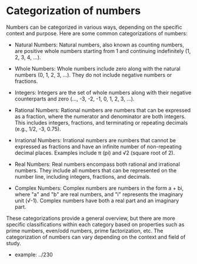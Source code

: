 # Categorization of numbers

Numbers can be categorized in various ways, depending on the specific context and purpose. Here are some common categorizations of numbers:

- Natural Numbers: Natural numbers, also known as counting numbers, are positive whole numbers starting from 1 and continuing indefinitely (1, 2, 3, 4, ...).

- Whole Numbers: Whole numbers include zero along with the natural numbers (0, 1, 2, 3, ...). They do not include negative numbers or fractions.

- Integers: Integers are the set of whole numbers along with their negative counterparts and zero (..., -3, -2, -1, 0, 1, 2, 3, ...).

- Rational Numbers: Rational numbers are numbers that can be expressed as a fraction, where the numerator and denominator are both integers. This includes integers, fractions, and terminating or repeating decimals (e.g., 1/2, -3, 0.75).

- Irrational Numbers: Irrational numbers are numbers that cannot be expressed as fractions and have an infinite number of non-repeating decimal places. Examples include π (pi) and √2 (square root of 2).

- Real Numbers: Real numbers encompass both rational and irrational numbers. They include all numbers that can be represented on the number line, including integers, fractions, and decimals.

- Complex Numbers: Complex numbers are numbers in the form a + bi, where "a" and "b" are real numbers, and "i" represents the imaginary unit (√-1). Complex numbers have both a real part and an imaginary part.

These categorizations provide a general overview, but there are more specific classifications within each category based on properties such as prime numbers, even/odd numbers, prime factorization, etc. The categorization of numbers can vary depending on the context and field of study.

- example: ../230